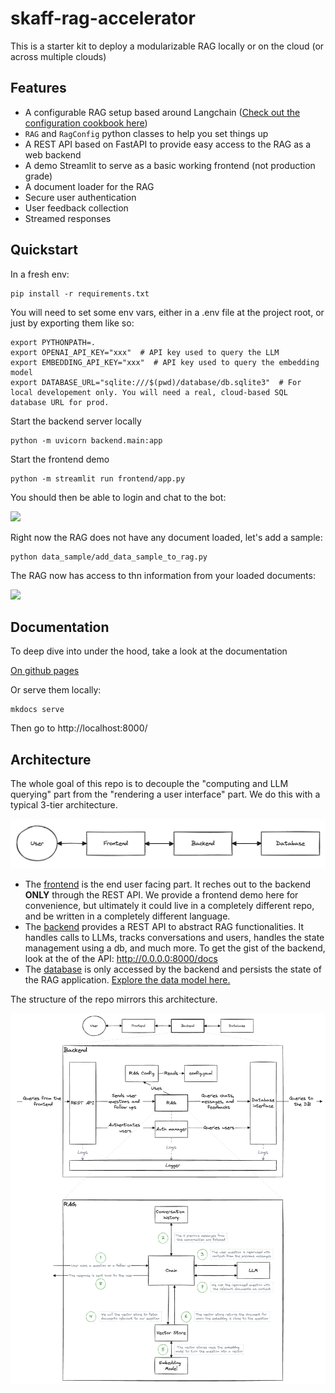# skaff-rag-accelerator


This is a starter kit to deploy a modularizable RAG locally or on the cloud (or across multiple clouds)

## Features

- A configurable RAG setup based around Langchain ([Check out the configuration cookbook here](cookbook))
- `RAG` and `RagConfig` python classes to help you set things up
- A REST API based on FastAPI to provide easy access to the RAG as a web backend
- A demo Streamlit to serve as a basic working frontend (not production grade)
- A document loader for the RAG
- Secure user authentication
- User feedback collection
- Streamed responses

## Quickstart

In a fresh env:
```shell
pip install -r requirements.txt
```

You will need to set some env vars, either in a .env file at the project root, or just by exporting them like so:
```shell
export PYTHONPATH=.
export OPENAI_API_KEY="xxx"  # API key used to query the LLM
export EMBEDDING_API_KEY="xxx"  # API key used to query the embedding model
export DATABASE_URL="sqlite:///$(pwd)/database/db.sqlite3"  # For local developement only. You will need a real, cloud-based SQL database URL for prod.
```

Start the backend server locally
```shell
python -m uvicorn backend.main:app
```

Start the frontend demo
```shell
python -m streamlit run frontend/app.py
```

You should then be able to login and chat to the bot:

![](login_and_chat.gif)

Right now the RAG does not have any document loaded, let's add a sample:
```shell
python data_sample/add_data_sample_to_rag.py
```

The RAG now has access to thn information from your loaded documents:

![](query_with_knowledge.gif)

## Documentation

To deep dive into under the hood, take a look at the documentation

[On github pages](https://redesigned-umbrella-evz5np5.pages.github.io/)

Or serve them locally:
```shell
mkdocs serve
```
Then go to http://localhost:8000/


## Architecture

The whole goal of this repo is to decouple the "computing and LLM querying" part from the "rendering a user interface" part. We do this with a typical 3-tier architecture.

![](3t_architecture.png)

- The [frontend](frontend) is the end user facing part. It reches out to the backend **ONLY** through the REST API. We provide a frontend demo here for convenience, but ultimately it could live in a completely different repo, and be written in a completely different language.
- The [backend](backend) provides a REST API to abstract RAG functionalities. It handles calls to LLMs, tracks conversations and users, handles the state management using a db, and much more. To get the gist of the backend, look at the of the API: http://0.0.0.0:8000/docs
- The [database](database) is only accessed by the backend and persists the state of the RAG application. [Explore the data model here.](https://dbdiagram.io/d/RAGAAS-63dbdcc6296d97641d7e07c8)

The structure of the repo mirrors this architecture.

![](architecture.png)
